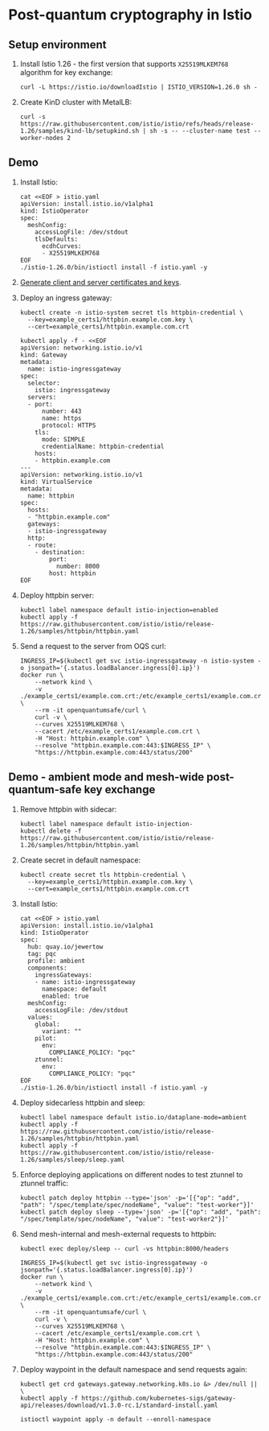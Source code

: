 # Post-quantum cryptography in Istio

## Setup environment

1. Install Istio 1.26 - the first version that supports `X25519MLKEM768` algorithm for key exchange:

    ```shell
    curl -L https://istio.io/downloadIstio | ISTIO_VERSION=1.26.0 sh -
    ```

1. Create KinD cluster with MetalLB:

    ```shell
    curl -s https://raw.githubusercontent.com/istio/istio/refs/heads/release-1.26/samples/kind-lb/setupkind.sh | sh -s -- --cluster-name test --worker-nodes 2
    ```

## Demo

1. Install Istio:

   ```shell
   cat <<EOF > istio.yaml
   apiVersion: install.istio.io/v1alpha1
   kind: IstioOperator
   spec:
     meshConfig:
       accessLogFile: /dev/stdout
       tlsDefaults:
         ecdhCurves:
         - X25519MLKEM768
   EOF
   ./istio-1.26.0/bin/istioctl install -f istio.yaml -y
   ```
   
1. [Generate client and server certificates and keys](https://istio.io/latest/docs/tasks/traffic-management/ingress/secure-ingress/#generate-client-and-server-certificates-and-keys).

1. Deploy an ingress gateway:

   ```shell
   kubectl create -n istio-system secret tls httpbin-credential \
     --key=example_certs1/httpbin.example.com.key \
     --cert=example_certs1/httpbin.example.com.crt
   ```
   ```shell
   kubectl apply -f - <<EOF
   apiVersion: networking.istio.io/v1
   kind: Gateway
   metadata:
     name: istio-ingressgateway
   spec:
     selector:
       istio: ingressgateway
     servers:
     - port:
         number: 443
         name: https
         protocol: HTTPS
       tls:
         mode: SIMPLE
         credentialName: httpbin-credential
       hosts:
       - httpbin.example.com
   ---
   apiVersion: networking.istio.io/v1
   kind: VirtualService
   metadata:
     name: httpbin
   spec:
     hosts:
     - "httpbin.example.com"
     gateways:
     - istio-ingressgateway
     http:
     - route:
       - destination:
           port:
             number: 8000
           host: httpbin
   EOF
   ```

1. Deploy httpbin server:

   ```shell
   kubectl label namespace default istio-injection=enabled
   kubectl apply -f https://raw.githubusercontent.com/istio/istio/release-1.26/samples/httpbin/httpbin.yaml
   ```

1. Send a request to the server from OQS curl:
   
   ```shell
   INGRESS_IP=$(kubectl get svc istio-ingressgateway -n istio-system -o jsonpath='{.status.loadBalancer.ingress[0].ip}')
   docker run \
       --network kind \
       -v ./example_certs1/example.com.crt:/etc/example_certs1/example.com.crt \
       --rm -it openquantumsafe/curl \
       curl -v \
       --curves X25519MLKEM768 \
       --cacert /etc/example_certs1/example.com.crt \
       -H "Host: httpbin.example.com" \
       --resolve "httpbin.example.com:443:$INGRESS_IP" \
       "https://httpbin.example.com:443/status/200"
   ```

## Demo - ambient mode and mesh-wide post-quantum-safe key exchange

1. Remove httpbin with sidecar:

   ```shell
   kubectl label namespace default istio-injection-
   kubectl delete -f https://raw.githubusercontent.com/istio/istio/release-1.26/samples/httpbin/httpbin.yaml
   ```

1. Create secret in default namespace:
    ```shell
    kubectl create secret tls httpbin-credential \
      --key=example_certs1/httpbin.example.com.key \
      --cert=example_certs1/httpbin.example.com.crt
    ```

1. Install Istio:

   ```shell
   cat <<EOF > istio.yaml
   apiVersion: install.istio.io/v1alpha1
   kind: IstioOperator
   spec:
     hub: quay.io/jewertow
     tag: pqc
     profile: ambient
     components:
       ingressGateways:
       - name: istio-ingressgateway
         namespace: default
         enabled: true
     meshConfig:
       accessLogFile: /dev/stdout
     values:
       global:
         variant: ""
       pilot:
         env:
           COMPLIANCE_POLICY: "pqc"
       ztunnel:
         env:
           COMPLIANCE_POLICY: "pqc"
   EOF
   ./istio-1.26.0/bin/istioctl install -f istio.yaml -y
   ```

1. Deploy sidecarless httpbin and sleep:

   ```shell
   kubectl label namespace default istio.io/dataplane-mode=ambient
   kubectl apply -f https://raw.githubusercontent.com/istio/istio/release-1.26/samples/httpbin/httpbin.yaml
   kubectl apply -f https://raw.githubusercontent.com/istio/istio/release-1.26/samples/sleep/sleep.yaml
   ```

1. Enforce deploying applications on different nodes to test ztunnel to ztunnel traffic:

   ```shell
   kubectl patch deploy httpbin --type='json' -p='[{"op": "add", "path": "/spec/template/spec/nodeName", "value": "test-worker"}]'
   kubectl patch deploy sleep --type='json' -p='[{"op": "add", "path": "/spec/template/spec/nodeName", "value": "test-worker2"}]'
   ```

1. Send mesh-internal and mesh-external requests to httpbin:

   ```shell
   kubectl exec deploy/sleep -- curl -vs httpbin:8000/headers
   ```
   ```shell
   INGRESS_IP=$(kubectl get svc istio-ingressgateway -o jsonpath='{.status.loadBalancer.ingress[0].ip}')
   docker run \
       --network kind \
       -v ./example_certs1/example.com.crt:/etc/example_certs1/example.com.crt \
       --rm -it openquantumsafe/curl \
       curl -v \
       --curves X25519MLKEM768 \
       --cacert /etc/example_certs1/example.com.crt \
       -H "Host: httpbin.example.com" \
       --resolve "httpbin.example.com:443:$INGRESS_IP" \
       "https://httpbin.example.com:443/status/200"
   ```

1. Deploy waypoint in the default namespace and send requests again:

   ```shell
   kubectl get crd gateways.gateway.networking.k8s.io &> /dev/null || \
   kubectl apply -f https://github.com/kubernetes-sigs/gateway-api/releases/download/v1.3.0-rc.1/standard-install.yaml
   ```
   ```shell
   istioctl waypoint apply -n default --enroll-namespace
   ```
